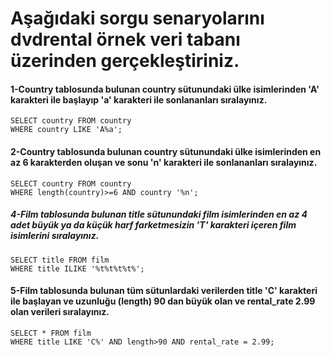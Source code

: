 # Aşağıdaki sorgu senaryolarını dvdrental örnek veri tabanı üzerinden gerçekleştiriniz.

#### 1-Country tablosunda bulunan country sütunundaki ülke isimlerinden 'A' karakteri ile başlayıp 'a' karakteri ile sonlananları sıralayınız.
```
SELECT country FROM country
WHERE country LIKE 'A%a';
```
#### 2-Country tablosunda bulunan country sütunundaki ülke isimlerinden en az 6 karakterden oluşan ve sonu 'n' karakteri ile sonlananları sıralayınız.
```
SELECT country FROM country
WHERE length(country)>=6 AND country '%n';
```
##### 4-Film tablosunda bulunan title sütunundaki film isimlerinden en az 4 adet büyük ya da küçük harf farketmesizin 'T' karakteri içeren film isimlerini sıralayınız.
```
SELECT title FROM film 
WHERE title ILIKE '%t%t%t%t%';
```
#### 5-Film tablosunda bulunan tüm sütunlardaki verilerden title 'C' karakteri ile başlayan ve uzunluğu (length) 90 dan büyük olan ve rental_rate 2.99 olan verileri sıralayınız.
```
SELECT * FROM film
WHERE title LIKE 'C%' AND length>90 AND rental_rate = 2.99;
```